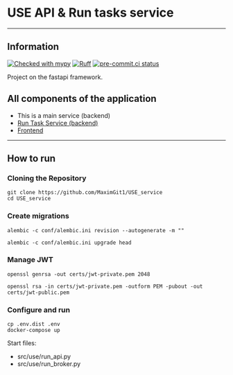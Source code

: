 # USE API & Run tasks service
___
## Information

[![Checked with mypy](https://www.mypy-lang.org/static/mypy_badge.svg)](https://mypy-lang.org/)
[![Ruff](https://img.shields.io/endpoint?url=https://raw.githubusercontent.com/charliermarsh/ruff/main/assets/badge/v2.json)](https://github.com/astral-sh/ruff)
[![pre-commit.ci status](https://results.pre-commit.ci/badge/github/pre-commit/pre-commit/main.svg)](https://results.pre-commit.ci/latest/github/pre-commit/pre-commit/main)

Project on the fastapi framework.

## All components of the application
- This is a main service (backend)
- [Run Task Service (backend)](https://github.com/MaximGit1/USE_run_serive)
- [Frontend](https://github.com/MaximGit1/USE_front)


___

## How to run

### Cloning the Repository
```
git clone https://github.com/MaximGit1/USE_service
cd USE_service
```

### Create migrations

```
alembic -c conf/alembic.ini revision --autogenerate -m ""
```
```
alembic -c conf/alembic.ini upgrade head
```

### Manage JWT

```
openssl genrsa -out certs/jwt-private.pem 2048
```
```
openssl rsa -in certs/jwt-private.pem -outform PEM -pubout -out certs/jwt-public.pem
```


### Configure and run
```
cp .env.dist .env
docker-compose up
```

Start files:
- src/use/run_api.py
- src/use/run_broker.py
